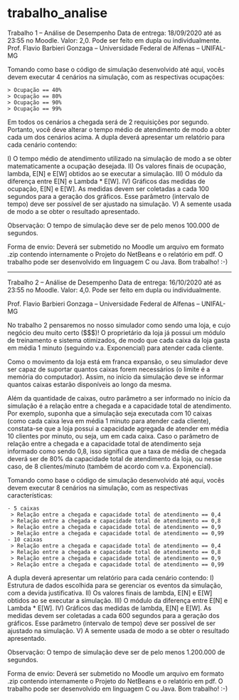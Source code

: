 # trabalho_analise
Trabalho 1 – Análise de Desempenho
Data de entrega: 18/09/2020 até as 23:55 no Moodle. Valor: 2,0.
Pode ser feito em dupla ou individualmente.
Prof. Flavio Barbieri Gonzaga – Universidade Federal de Alfenas – UNIFAL-MG

Tomando como base o código de simulação desenvolvido até aqui, vocês devem executar 4
cenários na simulação, com as respectivas ocupações:
  ````
  > Ocupação == 40%
  > Ocupação == 80%
  > Ocupação == 90%
  > Ocupação == 99%
  ````
Em todos os cenários a chegada será de 2 requisições por segundo. Portanto, você deve alterar
o tempo médio de atendimento de modo a obter cada um dos cenários acima.
A dupla deverá apresentar um relatório para cada cenário contendo:
  
  I) O tempo médio de atendimento utilizado na simulação de modo a se obter
  matematicamente a ocupação desejada.
  II) Os valores finais de ocupação, lambda, E[N] e E[W] obtidos ao se executar a
  simulação.
  III) O módulo da diferença entre E[N] e Lambda * E[W].
  IV) Gráficos das medidas de ocupação, E[N] e E[W]. As medidas devem ser coletadas a
  cada 100 segundos para a geração dos gráficos. Esse parâmetro (intervalo de
  tempo) deve ser possível de ser ajustado na simulação.
  V) A semente usada de modo a se obter o resultado apresentado.

Observação: O tempo de simulação deve ser de pelo menos 100.000 de segundos.

Forma de envio: Deverá ser submetido no Moodle um arquivo em formato .zip contendo
internamente o Projeto do NetBeans e o relatório em pdf. O trabalho pode ser desenvolvido
em linguagem C ou Java.
Bom trabalho! :-)

-------------------------------------------------------------------------------------------------------
Trabalho 2 – Análise de Desempenho
Data de entrega: 16/10/2020 até as 23:55 no Moodle. Valor: 4,0.
Pode ser feito em dupla ou individualmente.

Prof. Flavio Barbieri Gonzaga – Universidade Federal de Alfenas – UNIFAL-MG

No trabalho 2 pensaremos no nosso simulador como sendo uma loja, e cujo negócio deu muito
certo ($$$)! O proprietário da loja já possui um módulo de treinamento e sistema otimizados,
de modo que cada caixa da loja gasta em média 1 minuto (seguindo v.a. Exponencial) para
atender cada cliente.

Como o movimento da loja está em franca expansão, o seu simulador deve ser capaz de
suportar quantos caixas forem necessários (o limite é a memória do computador). Assim, no
início da simulação deve se informar quantos caixas estarão disponíveis ao longo da mesma.

Além da quantidade de caixas, outro parâmetro a ser informado no início da simulação é a
relação entre a chegada e a capacidade total de atendimento. Por exemplo, suponha que a
simulação seja executada com 10 caixas (como cada caixa leva em média 1 minuto para
atender cada cliente), constata-se que a loja possui a capacidade agregada de atender em
média 10 clientes por minuto, ou seja, um em cada caixa. Caso o parâmetro de relação entre a
chegada e a capacidade total de atendimento seja informado como sendo 0,8, isso significa
que a taxa de média de chegada deverá ser de 80% da capacidade total de atendimento da
loja, ou nesse caso, de 8 clientes/minuto (também de acordo com v.a. Exponencial).

Tomando como base o código de simulação desenvolvido até aqui, vocês devem executar 8
cenários na simulação, com as respectivas características:
 ```
- 5 caixas
  > Relação entre a chegada e capacidade total de atendimento == 0,4
  > Relação entre a chegada e capacidade total de atendimento == 0,8
  > Relação entre a chegada e capacidade total de atendimento == 0,9
  > Relação entre a chegada e capacidade total de atendimento == 0,99
- 10 caixas
  > Relação entre a chegada e capacidade total de atendimento == 0,4
  > Relação entre a chegada e capacidade total de atendimento == 0,8
  > Relação entre a chegada e capacidade total de atendimento == 0,9
  > Relação entre a chegada e capacidade total de atendimento == 0,99
```
A dupla deverá apresentar um relatório para cada cenário contendo:
  I) Estrutura de dados escolhida para se gerenciar os eventos da simulação, com a
  devida justificativa.
  II) Os valores finais de lambda, E[N] e E[W] obtidos ao se executar a simulação.
  III) O módulo da diferença entre E[N] e Lambda * E[W].
  IV) Gráficos das medidas de lambda, E[N] e E[W]. As medidas devem ser coletadas a
  cada 600 segundos para a geração dos gráficos. Esse parâmetro (intervalo de
  tempo) deve ser possível de ser ajustado na simulação.
  V) A semente usada de modo a se obter o resultado apresentado.

Observação: O tempo de simulação deve ser de pelo menos 1.200.000 de segundos.

Forma de envio: Deverá ser submetido no Moodle um arquivo em formato .zip contendo
internamente o Projeto do NetBeans e o relatório em pdf. O trabalho pode ser desenvolvido
em linguagem C ou Java.
Bom trabalho! :-)
